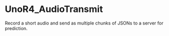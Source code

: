 # UnoR4_AudioTransmit
Record a short audio and send as multiple chunks of JSONs to a server for prediction.
